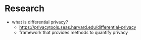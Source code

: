 # Research
- what is differential privacy?
    - https://privacytools.seas.harvard.edu/differential-privacy
    - framework that provides methods to quantify privacy